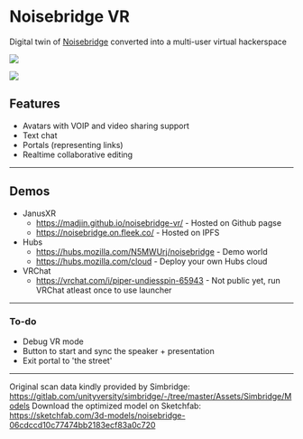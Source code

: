 # Noisebridge VR

Digital twin of [Noisebridge](https://github.com/noisebridge) converted into a multi-user virtual hackerspace

![](https://i.imgur.com/fUmkVU1.jpg)

![](https://i.imgur.com/lD0kNYg.jpg)


## Features

- Avatars with VOIP and video sharing support
- Text chat
- Portals (representing links)
- Realtime collaborative editing

---

## Demos

- JanusXR
  - https://madjin.github.io/noisebridge-vr/ - Hosted on Github pagse
  - https://noisebridge.on.fleek.co/ - Hosted on IPFS
- Hubs
  - https://hubs.mozilla.com/N5MWUrj/noisebridge - Demo world
  - https://hubs.mozilla.com/cloud - Deploy your own Hubs cloud
- VRChat
  - https://vrchat.com/i/piper-undiesspin-65943 - Not public yet, run VRChat atleast once to use launcher

---

### To-do

- Debug VR mode
- Button to start and sync the speaker + presentation
- Exit portal to 'the street'

---

Original scan data kindly provided by Simbridge: https://gitlab.com/unityversity/simbridge/-/tree/master/Assets/Simbridge/Models
Download the optimized model on Sketchfab: https://sketchfab.com/3d-models/noisebridge-06cdccd10c77474bb2183ecf83a0c720
